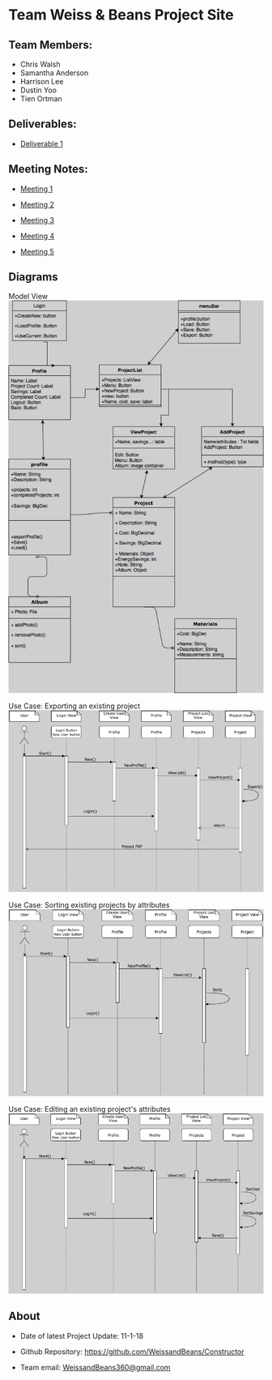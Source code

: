 # Team Weiss & Beans Project Site

## Team Members:
   - Chris Walsh
   - Samantha Anderson
   - Harrison Lee
   - Dustin Yoo
   - Tien Ortman

## Deliverables:
   - [Deliverable 1](https://docs.google.com/document/d/1Rbwyh-zfRzpPDnws7jzFzEny20FYKMRQEQXl9_kr8aQ/edit?usp=sharing)

## Meeting Notes:
   - [Meeting 1](https://docs.google.com/document/d/1D12ltyVHgUaxlGNnLVo0QXVNrJpJh_CvgHj76eHiq7Q/edit?usp=sharing)
   
   - [Meeting 2](https://docs.google.com/document/d/1kEHzlhikLRHQosBMaJqHHGPGiI6h1OS-151W3f21nsA/edit?usp=sharing)
   
   - [Meeting 3](https://docs.google.com/document/d/1irhuPU8rIyfVCUF6yZT8c1saLlAu9ZdITzj6uDATIoU/edit?usp=sharing)

   - [Meeting 4](https://docs.google.com/document/d/1HPtR8JQVv0uI2rC451lZSLitFR3WPf0GCtQnHHgqqBs/edit?usp=sharing)
   
   - [Meeting 5]()
   
## Diagrams
   Model View
   <img src="images/360 project.jpg" alt="SSD1" width="600">

   Use Case: Exporting an existing project
   <img src="images/Sequence Diagram 1.jpg" alt="SSD1" width="600">
   
   Use Case: Sorting existing projects by attributes
   <img src="images/Sequence Diagram 2.jpg" alt="SSD2" width="600">
   
   Use Case: Editing an existing project's attributes
   <img src="images/Sequence Diagram 3.jpg" alt="SSD3" width="600">

## About
   - Date of latest Project Update: 11-1-18

   - Github Repository: https://github.com/WeissandBeans/Constructor

   - Team email: WeissandBeans360@gmail.com
